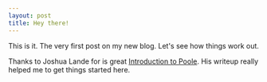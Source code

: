 ```yaml
---
layout: post
title: Hey there!
---
```


This is it. The very first post on my new blog. Let's see how things work out.

Thanks to Joshua Lande for is great [Introduction to Poole](http://joshualande.com/jekyll-github-pages-poole/). His writeup really helped me to get things started here.